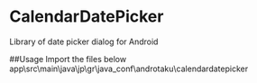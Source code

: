# CalendarDatePicker
Library of date picker dialog for Android

##Usage
Import the files below app\src\main\java\jp\gr\java_conf\androtaku\calendardatepicker
